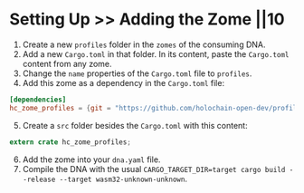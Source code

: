 # Setting Up >> Adding the Zome ||10


1. Create a new `profiles` folder in the `zomes` of the consuming DNA.
2. Add a new `Cargo.toml` in that folder. In its content, paste the `Cargo.toml` content from any zome.
3. Change the `name` properties of the `Cargo.toml` file to `profiles`.
4. Add this zome as a dependency in the `Cargo.toml` file:

```toml
[dependencies]
hc_zome_profiles = {git = "https://github.com/holochain-open-dev/profiles", branch = "main" package = "hc_zome_profiles"}
```

5. Create a `src` folder besides the `Cargo.toml` with this content:

```rust
extern crate hc_zome_profiles;
```

6. Add the zome into your `dna.yaml` file.
7. Compile the DNA with the usual `CARGO_TARGET_DIR=target cargo build --release --target wasm32-unknown-unknown`.
